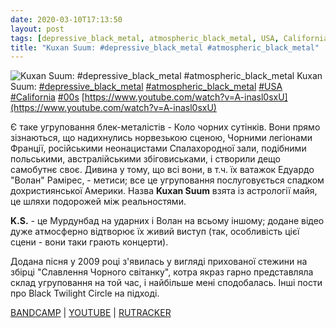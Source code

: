 ```yaml
---
date: 2020-03-10T17:13:50
layout: post
tags: [depressive_black_metal, atmospheric_black_metal, USA, California, 00s]
title: "Kuxan Suum: #depressive_black_metal #atmospheric_black_metal"
---
```

![Kuxan Suum: #depressive_black_metal #atmospheric_black_metal](https://i.ytimg.com/vi/A-inasl0sxU/hqdefault.jpg)
Kuxan Suum: [#depressive_black_metal](/tags/#depressive_black_metal) [#atmospheric_black_metal](/tags/#atmospheric_black_metal) [#USA](/tags/#USA) [#California](/tags/#California) [#00s](/tags/#00s) [https://www.youtube.com/watch?v=A-inasl0sxU](https://www.youtube.com/watch?v=A-inasl0sxU)

Є таке угруповання блек-металістів - Коло чорних сутінків. Вони прямо зізнаються, що надихнулись норвезькою сценою, Чорними легіонами Франції, російськими неонацистами Спалахородної зали, подібними польськими, австралійськими збіговиськами, і створили дещо самобутнє своє. Дивина у тому, що всі вони, в т.ч. їх ватажок Едуардо &quot;Волан&quot; Рамірес, - метиси; все це угруповання послуговується спадком дохристиянської Америки. Назва **Kuxan Suum** взята із астрології майя, це шляхи подорожей між реальностями.

**K.S.** - це Мурдунбад на ударних і Волан на всьому іншому; додане відео дуже атмосферно відтворює їх живий виступ (так, особливість цієї сцени - вони таки грають концерти).

Додана пісня у 2009 році з&#39;явилась у вигляді прихованої стежини на збірці &quot;Славлення Чорного світанку&quot;, котра якраз гарно представляла склад угруповання на той час, і найбільше мені сподобалась. Інші пости про Black Twilight Circle на підході.

[BANDCAMP](https://crepusculonegro.bandcamp.com/album/cn-05-kinich-ahau) \| [YOUTUBE](https://www.youtube.com/watch?v=abYKXLOBQeE) \| [RUTRACKER](https://rutracker.org/forum/viewtopic.php?t=3934927)